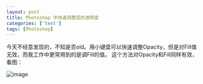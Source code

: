```yaml
---
layout: post
title: Photoshop 中快速调整层的透明度
categories: ['text']
tags: [Photoshop]
---
```


今天不经意发现的，不知是否old。用小键盘可以快速调整Opacity，但是对Fill值无效，而我工作中更常用到的是调Fill的值。 这个方法对Opacity和Fill同样有效，看图：

![image](http://fangming.li/wimgs/blog/ps-opacity.gif)